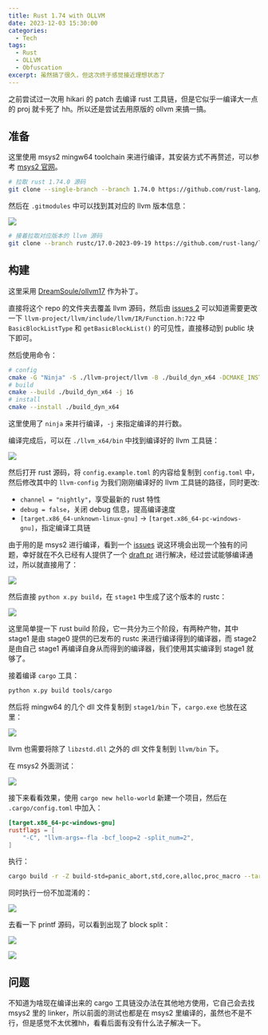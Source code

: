 ```yaml
---
title: Rust 1.74 with OLLVM
date: 2023-12-03 15:30:00
categories:
  - Tech
tags: 
  - Rust
  - OLLVM
  - Obfuscation
excerpt: 虽然搞了很久，但这次终于感觉接近理想状态了
---
```


之前尝试过一次用 hikari 的 patch 去编译 rust 工具链，但是它似乎一编译大一点的 proj 就卡死了 hh。所以还是尝试去用原版的 ollvm 来搞一搞。

## 准备

这里使用 msys2 mingw64 toolchain 来进行编译，其安装方式不再赘述，可以参考 [msys2 官网](https://www.msys2.org/)。

```sh
# 拉取 rust 1.74.0 源码
git clone --single-branch --branch 1.74.0 https://github.com/rust-lang/rust
```

然后在 `.gitmodules` 中可以找到其对应的 llvm 版本信息：

![](https://cdn.silente.top/img/202312031555035.png)

```sh
# 接着拉取对应版本的 llvm 源码
git clone --branch rustc/17.0-2023-09-19 https://github.com/rust-lang/llvm-project.git
```

## 构建

这里采用 [DreamSoule/ollvm17](https://github.com/DreamSoule/ollvm17) 作为补丁。

直接将这个 repo 的文件夹去覆盖 llvm 源码，然后由 [issues 2](https://github.com/DreamSoule/ollvm17/issues/2) 可以知道需要更改一下 `llvm-project/llvm/include/llvm/IR/Function.h:722` 中 `BasicBlockListType` 和 `getBasicBlockList()` 的可见性，直接移动到 public 块下即可。

然后使用命令：

```sh
# config
cmake -G "Ninja" -S ./llvm-project/llvm -B ./build_dyn_x64 -DCMAKE_INSTALL_PREFIX=./llvm_x64 -DCMAKE_CXX_STANDARD=17 -DCMAKE_BUILD_TYPE=Release -DLLVM_ENABLE_PROJECTS="clang;lld;" -DLLVM_TARGETS_TO_BUILD="X86" -DLLVM_INSTALL_UTILS=ON -DLLVM_INCLUDE_TESTS=OFF -DLLVM_BUILD_TESTS=OFF -DLLVM_INCLUDE_BENCHMARKS=OFF -DLLVM_BUILD_BENCHMARKS=OFF
# build
cmake --build ./build_dyn_x64 -j 16
# install
cmake --install ./build_dyn_x64
```

这里使用了 `ninja` 来并行编译，`-j` 来指定编译的并行数。

编译完成后，可以在 `./llvm_x64/bin` 中找到编译好的 llvm 工具链：

![](https://cdn.silente.top/img/202312031602253.png)

然后打开 rust 源码，将 `config.example.toml` 的内容给复制到 `config.toml` 中，然后修改其中的 `llvm-config` 为我们刚刚编译好的 llvm 工具链的路径，同时更改:

- `channel = "nightly"`，享受最新的 rust 特性
- `debug = false`，关闭 debug 信息，提高编译速度
- `[target.x86_64-unknown-linux-gnu]` -> `[target.x86_64-pc-windows-gnu]`，指定编译工具链


由于用的是 msys2 进行编译，看到一个 [issues](https://github.com/rust-lang/rust/issues/117567) 说这环境会出现一个独有的问题，幸好就在不久已经有人提供了一个 [draft pr](https://github.com/rust-lang/rust/pull/117833) 进行解决，经过尝试能够编译通过，所以就直接用了：

![](https://cdn.silente.top/img/202312031605829.png)



然后直接 `python x.py build`，在 `stage1` 中生成了这个版本的 rustc：

![](https://cdn.silente.top/img/202312031614190.png)

这里简单提一下 rust build 阶段，它一共分为三个阶段，有两种产物，其中 stage1 是由 stage0 提供的已发布的 rustc 来进行编译得到的编译器，而 stage2 是由自己 stage1 再编译自身从而得到的编译器，我们使用其实编译到 stage1 就够了。

接着编译 `cargo` 工具：

```sh
python x.py build tools/cargo
```


然后将 mingw64 的几个 dll 文件复制到 `stage1/bin` 下，`cargo.exe` 也放在这里：

![](https://cdn.silente.top/img/202312031641280.png)

llvm 也需要将除了 `libzstd.dll` 之外的 dll 文件复制到 `llvm/bin` 下。

在 msys2 外面测试：

![](https://cdn.silente.top/img/202312031643959.png)


接下来看看效果，使用 `cargo new hello-world` 新建一个项目，然后在 `.cargo/config.toml` 中加入：

```toml
[target.x86_64-pc-windows-gnu]
rustflags = [
    "-C", "llvm-args=-fla -bcf_loop=2 -split_num=2",
]
```

执行：

```sh
cargo build -r -Z build-std=panic_abort,std,core,alloc,proc_macro --target x86_64-pc-windows-gnu
```

同时执行一份不加混淆的：

![](https://cdn.silente.top/img/202312031716901.png)

去看一下 printf 源码，可以看到出现了 block split：

![](https://cdn.silente.top/img/202312031720320.png)

![](https://cdn.silente.top/img/202312031720600.png)

## 问题

不知道为啥现在编译出来的 cargo 工具链没办法在其他地方使用，它自己会去找 msys2 里的 linker，所以前面的测试也都是在 msys2 里编译的，虽然也不是不行，但是感觉不太优雅hh，看看后面有没有什么法子解决一下。

